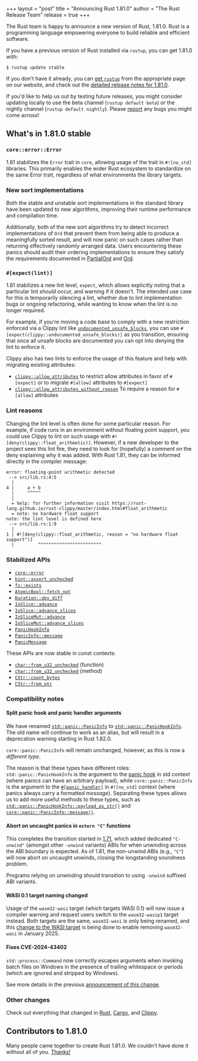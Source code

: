 +++
layout = "post"
title = "Announcing Rust 1.81.0"
author = "The Rust Release Team"
release = true
+++

The Rust team is happy to announce a new version of Rust, 1.81.0. Rust is a programming language empowering everyone to build reliable and efficient software.

If you have a previous version of Rust installed via `rustup`, you can get 1.81.0 with:

```console
$ rustup update stable
```

If you don't have it already, you can [get `rustup`](https://www.rust-lang.org/install.html) from the appropriate page on our website, and check out the [detailed release notes for 1.81.0](https://doc.rust-lang.org/nightly/releases.html#version-1810-2024-09-05).

If you'd like to help us out by testing future releases, you might consider updating locally to use the beta channel (`rustup default beta`) or the nightly channel (`rustup default nightly`). Please [report](https://github.com/rust-lang/rust/issues/new/choose) any bugs you might come across!

## What's in 1.81.0 stable

### `core::error::Error`

1.81 stabilizes the `Error` trait in `core`, allowing usage of the trait in
`#![no_std]` libraries. This primarily enables the wider Rust ecosystem to
standardize on the same Error trait, regardless of what environments the
library targets.

### New sort implementations

Both the stable and unstable sort implementations in the standard library have
been updated to new algorithms, improving their runtime performance and
compilation time.

Additionally, both of the new sort algorithms try to detect incorrect
implementations of `Ord` that prevent them from being able to produce a
meaningfully sorted result, and will now panic on such cases rather than
returning effectively randomly arranged data.  Users encountering these panics
should audit their ordering implementations to ensure they satisfy the
requirements documented in [PartialOrd] and [Ord].

[PartialOrd]: https://doc.rust-lang.org/nightly/std/cmp/trait.PartialOrd.html
[Ord]: https://doc.rust-lang.org/nightly/std/cmp/trait.Ord.html

### `#[expect(lint)]`

1.81 stabilizes a new lint level, `expect`, which allows explicitly noting that
a particular lint *should* occur, and warning if it doesn't.  The intended use
case for this is temporarily silencing a lint, whether due to lint
implementation bugs or ongoing refactoring, while wanting to know when the lint
is no longer required.

For example, if you're moving a code base to comply with a new restriction
enforced via a Clippy lint like
[`undocumented_unsafe_blocks`](https://rust-lang.github.io/rust-clippy/stable/index.html#/undocumented_unsafe_blocks),
you can use `#[expect(clippy::undocumented_unsafe_blocks)]` as you transition,
ensuring that once all unsafe blocks are documented you can opt into denying
the lint to enforce it.

Clippy also has two lints to enforce the usage of this feature and help with
migrating existing attributes:

* [`clippy::allow_attributes`](https://rust-lang.github.io/rust-clippy/master/index.html#/allow_attributes) to restrict allow attributes in favor of `#[expect]` or to migrate `#[allow]` attributes to `#[expect]`
* [`clippy::allow_attributes_without_reason`](https://rust-lang.github.io/rust-clippy/master/index.html#/allow_attributes_without_reason) To require a reason for `#[allow]` attributes

### Lint reasons

Changing the lint level is often done for some particular reason. For example,
if code runs in an environment without floating point support, you could use
Clippy to lint on such usage with `#![deny(clippy::float_arithmetic)]`.
However, if a new developer to the project sees this lint fire, they need to
look for (hopefully) a comment on the deny explaining why it was added. With
Rust 1.81, they can be informed directly in the compiler message:

```text
error: floating-point arithmetic detected
 --> src/lib.rs:4:5
  |
4 |     a + b
  |     ^^^^^
  |
  = help: for further information visit https://rust-lang.github.io/rust-clippy/master/index.html#float_arithmetic
  = note: no hardware float support
note: the lint level is defined here
 --> src/lib.rs:1:9
  |
1 | #![deny(clippy::float_arithmetic, reason = "no hardware float support")]
  |         ^^^^^^^^^^^^^^^^^^^^^^^^
```

### Stabilized APIs

- [`core::error`](https://doc.rust-lang.org/stable/core/error/index.html)
- [`hint::assert_unchecked`](https://doc.rust-lang.org/stable/core/hint/fn.assert_unchecked.html)
- [`fs::exists`](https://doc.rust-lang.org/stable/std/fs/fn.exists.html)
- [`AtomicBool::fetch_not`](https://doc.rust-lang.org/stable/core/sync/atomic/struct.AtomicBool.html#method.fetch_not)
- [`Duration::abs_diff`](https://doc.rust-lang.org/stable/core/time/struct.Duration.html#method.abs_diff)
- [`IoSlice::advance`](https://doc.rust-lang.org/stable/std/io/struct.IoSlice.html#method.advance)
- [`IoSlice::advance_slices`](https://doc.rust-lang.org/stable/std/io/struct.IoSlice.html#method.advance_slices)
- [`IoSliceMut::advance`](https://doc.rust-lang.org/stable/std/io/struct.IoSliceMut.html#method.advance)
- [`IoSliceMut::advance_slices`](https://doc.rust-lang.org/stable/std/io/struct.IoSliceMut.html#method.advance_slices)
- [`PanicHookInfo`](https://doc.rust-lang.org/stable/std/panic/struct.PanicHookInfo.html)
- [`PanicInfo::message`](https://doc.rust-lang.org/stable/core/panic/struct.PanicInfo.html#method.message)
- [`PanicMessage`](https://doc.rust-lang.org/stable/core/panic/struct.PanicMessage.html)

These APIs are now stable in const contexts:

- [`char::from_u32_unchecked`](https://doc.rust-lang.org/stable/core/char/fn.from_u32_unchecked.html) (function)
- [`char::from_u32_unchecked`](https://doc.rust-lang.org/stable/core/primitive.char.html#method.from_u32_unchecked) (method)
- [`CStr::count_bytes`](https://doc.rust-lang.org/stable/core/ffi/c_str/struct.CStr.html#method.count_bytes)
- [`CStr::from_ptr`](https://doc.rust-lang.org/stable/core/ffi/c_str/struct.CStr.html#method.from_ptr)

### Compatibility notes

#### Split panic hook and panic handler arguments

We have renamed [`std::panic::PanicInfo`] to [`std::panic::PanicHookInfo`]. The old
name will continue to work as an alias, but will result in a deprecation
warning starting in Rust 1.82.0.

`core::panic::PanicInfo` will remain unchanged, however, as this is now a
*different type*.

 The reason is that these types have different roles:
`std::panic::PanicHookInfo` is the argument to the [panic hook](https://doc.rust-lang.org/stable/std/panic/fn.set_hook.html) in std
context (where panics can have an arbitrary payload), while
`core::panic::PanicInfo` is the argument to the
[`#[panic_handler]`](https://doc.rust-lang.org/nomicon/panic-handler.html) in
`#![no_std]` context (where panics always carry a formatted *message*). Separating
these types allows us to add more useful methods to these types, such as
[`std::panic::PanicHookInfo::payload_as_str()`](https://doc.rust-lang.org/stable/std/panic/struct.PanicHookInfo.html#method.payload_as_str) and
[`core::panic::PanicInfo::message()`](https://doc.rust-lang.org/stable/core/panic/struct.PanicInfo.html#method.message).

[`std::panic::PanicInfo`]: https://doc.rust-lang.org/stable/std/panic/type.PanicInfo.html
[`std::panic::PanicHookInfo`]: https://doc.rust-lang.org/stable/std/panic/struct.PanicHookInfo.html

#### Abort on uncaught panics in `extern "C"` functions

This completes the transition started in [1.71](https://blog.rust-lang.org/2023/07/13/Rust-1.71.0.html#c-unwind-abi),
which added dedicated `"C-unwind"` (amongst other `-unwind` variants) ABIs for
when unwinding across the ABI boundary is expected. As of 1.81, the non-unwind
ABIs (e.g., `"C"`) will now abort on uncaught unwinds, closing the longstanding
soundness problem.

Programs relying on unwinding should transition to using `-unwind` suffixed ABI
variants.

#### WASI 0.1 target naming changed

Usage of the `wasm32-wasi` target (which targets WASI 0.1) will now issue a
compiler warning and request users switch to the `wasm32-wasip1` target
instead. Both targets are the same, `wasm32-wasi` is only being renamed, and
this [change to the WASI target](https://blog.rust-lang.org/2024/04/09/updates-to-rusts-wasi-targets.html)
is being done to enable removing `wasm32-wasi` in January 2025.

#### Fixes CVE-2024-43402

`std::process::Command` now correctly escapes arguments when invoking batch
files on Windows in the presence of trailing whitespace or periods (which are
ignored and stripped by Windows).

See more details in the previous [announcement of this change](https://blog.rust-lang.org/2024/09/04/cve-2024-43402.html).

### Other changes

Check out everything that changed in [Rust](https://github.com/rust-lang/rust/releases/tag/1.81.0), [Cargo](https://doc.rust-lang.org/nightly/cargo/CHANGELOG.html#cargo-181-2024-09-05), and [Clippy](https://github.com/rust-lang/rust-clippy/blob/master/CHANGELOG.md#rust-181).

## Contributors to 1.81.0

Many people came together to create Rust 1.81.0. We couldn't have done it without all of you. [Thanks!](https://thanks.rust-lang.org/rust/1.81.0/)
